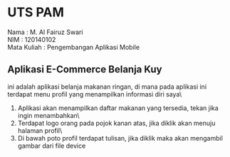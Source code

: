 # UTS PAM
Nama : M. Al Fairuz Swari\
NIM  : 120140102\
Mata Kuliah : Pengembangan Aplikasi Mobile

## Aplikasi E-Commerce Belanja Kuy
ini adalah aplikasi belanja makanan ringan, di mana pada aplikasi ini terdapat menu profil yang menampilkan informasi diri saya\
1. Aplikasi akan menampilkan daftar makanan yang tersedia, tekan jika ingin menambahkan\
2. Terdapat logo orang pada pojok kanan atas, jika diklik akan menuju halaman profil\
3. Di bawah poto profil terdapat tulisan, jika diklik maka akan mengambil gambar dari file device
